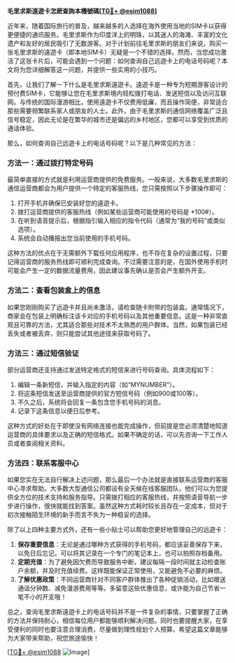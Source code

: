 **毛里求斯遠遊卡怎麽查詢本機號碼[[TG💪+ @esim1088](https://t.me/s/esim1088)]**

近年来，随着国际旅行的普及，越来越多的人选择在海外使用当地的SIM卡以获得更便捷的通讯服务。毛里求斯作为印度洋上的明珠，以其迷人的海滩、丰富的文化遗产和友好的居民吸引了无数游客。对于计划前往毛里求斯的朋友们来说，购买一张毛里求斯的遠遊卡（即本地SIM卡）无疑是一个不错的选择。然而，当您成功激活了这张卡片后，可能会遇到一个问题：如何查询自己远遊卡上的电话号码呢？本文将为您详细解答这一问题，并提供一些实用的小技巧。

首先，让我们了解一下什么是毛里求斯遠遊卡。遠遊卡是一种专为短期游客设计的预付费SIM卡，它能够让您在毛里求斯境内轻松拨打电话、发送短信以及访问互联网。与传统的国际漫游相比，使用遠遊卡不仅费用低廉，而且操作简便，非常适合那些需要频繁联系家人或朋友的人士。此外，由于毛里求斯的通信网络覆盖广泛且信号稳定，因此无论是在繁华的城市还是偏远的乡村地区，您都可以享受到优质的通话体验。

那么，如何查询自己远遊卡上的电话号码呢？以下是几种常见的方法：

### 方法一：通过拨打特定号码
最简单直接的方式就是利用运营商提供的免费服务。一般来说，大多数毛里求斯的通信运营商都会为用户提供一个特定的客服热线，您只需按照以下步骤操作即可：
1. 打开手机并确保已安装好您的遠遊卡。
2. 拨打运营商提供的客服热线（例如某些运营商可能使用的号码是 *100#）。
3. 在听到语音提示后，根据指引输入相应的指令代码（通常为“我的号码”或类似选项）。
4. 系统会自动播报出您当前使用的手机号码。

这种方法的优点在于无需额外下载任何应用程序，也不存在复杂的设置过程，只要记得运营商的服务热线即可顺利完成查询。不过需要注意的是，在国外使用手机时可能会产生一定的数据流量费用，因此建议事先确认是否会产生额外开支。

### 方法二：查看包装盒上的信息
如果您刚刚购买了远遊卡并且尚未激活，请检查随卡附带的包装盒。通常情况下，商家会在包装上明确标注该卡对应的手机号码以及其他重要信息。这是一种非常直观且可靠的方法，尤其适合那些对技术不太熟悉的用户群体。当然，如果包装已经丢失或者被丢弃，则只能尝试其他途径来获取号码了。

### 方法三：通过短信验证
部分运营商还支持通过发送特定格式的短信来进行号码查询。具体流程如下：
1. 编辑一条新短信，并输入指定的内容（如“MYNUMBER”）。
2. 将这条短信发送至运营商提供的官方短信号码（例如900或100等）。
3. 不久之后，系统将会回复一条包含您手机号码的消息。
4. 记录下这条信息以便日后参考。

这种方式的好处在于即使没有网络连接也能完成操作，但前提是您必须清楚地知道运营商的具体要求以及正确的短信格式。如果不确定的话，可以先咨询一下工作人员或者查阅相关资料。

### 方法四：联系客服中心
如果您实在无法自行解决上述问题，那么最后一个办法就是直接联系运营商的客服中心寻求帮助。大多数大型通信公司都设有全天候在线客服团队，他们可以为您提供全方位的技术支持和服务指导。只需拨打相应的客服热线，并按照语音导航一步步进行操作，很快就能找到答案。虽然这种方式耗时较长且存在一定成本，但对于初次接触陌生环境的新手而言不失为一种稳妥的选择。

除了以上四种主要方式外，还有一些小贴士可以帮助您更好地管理自己的远遊卡：

1. **保存重要信息**：无论是通过哪种方式获得的手机号码，都应该妥善保存下来，以免日后忘记。可以将其记录在一个专门的笔记本上，也可以拍照存档备用。
2. **定期充值**：为了避免因欠费而导致服务中断，建议每隔一段时间就主动检查账户余额，并及时充值续费。这样既能保证正常使用，又能避免不必要的麻烦。
3. **了解优惠政策**：不同运营商针对不同客户群体推出了各种促销活动，比如赠送通话分钟数、减免漫游费用等等。多留意这些优惠信息，或许能为自己节省一笔不小的开支哦！

总之，查询毛里求斯遠遊卡上的电话号码并不是一件复杂的事情，只要掌握了正确的方法并保持耐心，相信每位用户都能够顺利解决问题。同时也要提醒大家，在享受便利的同时也要注意合理消费，尽量做到理性规划个人预算。希望这篇文章能够为大家带来帮助，祝您旅途愉快！

[[TG💪+ @esim1088](https://t.me/s/esim1088) ![Image](https://i.postimg.cc/4NQfJmqS/Snipaste-2025-05-13-00-14-12.png)]